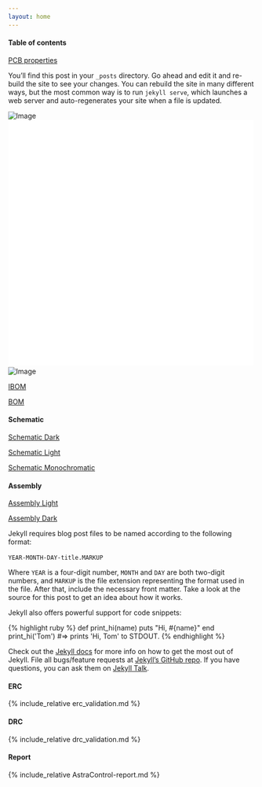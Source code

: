 ```yaml
---
layout: home
---
```


#### Table of contents
[PCB properties](#pcb)

You’ll find this post in your `_posts` directory. Go ahead and edit it and re-build the site to see your changes. You can rebuild the site in many different ways, but the most common way is to run `jekyll serve`, which launches a web server and auto-regenerates your site when a file is updated.

![Image](/images/AstraControl-3D_blender_top_angled.png)
![Image](/images/AstraControl-3D_blender_top.png)
![Image](/images/AstraControl-3D_blender_bottom.png)

[IBOM](/export/AstraControl-ibom.html)

[BOM](/export/AstraControl-bom.html)

#### Schematic

[Schematic Dark](/documents/AstraControl-schematic-dark.pdf)

[Schematic Light](/documents/AstraControl-schematic-default.pdf)

[Schematic Monochromatic](/documents/AstraControl-schematic-mono.pdf)


#### Assembly

[Assembly Light](/documents/AstraControl-pcb-light.pdf)

[Assembly Dark](/documents/AstraControl-pcb-dark.pdf)

Jekyll requires blog post files to be named according to the following format:

`YEAR-MONTH-DAY-title.MARKUP`

Where `YEAR` is a four-digit number, `MONTH` and `DAY` are both two-digit numbers, and `MARKUP` is the file extension representing the format used in the file. After that, include the necessary front matter. Take a look at the source for this post to get an idea about how it works.

Jekyll also offers powerful support for code snippets:

{% highlight ruby %}
def print_hi(name)
puts "Hi, #{name}"
end
print_hi('Tom')
#=> prints 'Hi, Tom' to STDOUT.
{% endhighlight %}

Check out the [Jekyll docs][jekyll-docs] for more info on how to get the most out of Jekyll. File all bugs/feature requests at [Jekyll’s GitHub repo][jekyll-gh]. If you have questions, you can ask them on [Jekyll Talk][jekyll-talk].

[jekyll-docs]: https://jekyllrb.com/docs/home
[jekyll-gh]: https://github.com/jekyll/jekyll
[jekyll-talk]: https://talk.jekyllrb.com/

#### ERC

{% include_relative erc_validation.md %}

#### DRC

{% include_relative drc_validation.md %}

#### Report

{% include_relative AstraControl-report.md %}

